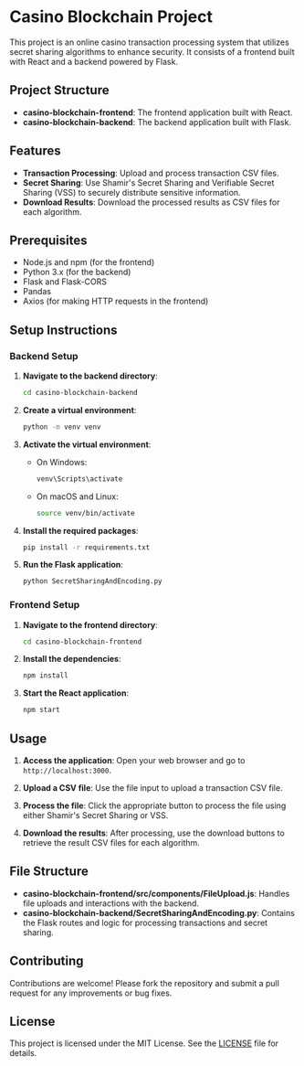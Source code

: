 # Casino Blockchain Project

This project is an online casino transaction processing system that utilizes secret sharing algorithms to enhance security. It consists of a frontend built with React and a backend powered by Flask.

## Project Structure

- **casino-blockchain-frontend**: The frontend application built with React.
- **casino-blockchain-backend**: The backend application built with Flask.

## Features

- **Transaction Processing**: Upload and process transaction CSV files.
- **Secret Sharing**: Use Shamir's Secret Sharing and Verifiable Secret Sharing (VSS) to securely distribute sensitive information.
- **Download Results**: Download the processed results as CSV files for each algorithm.

## Prerequisites

- Node.js and npm (for the frontend)
- Python 3.x (for the backend)
- Flask and Flask-CORS
- Pandas
- Axios (for making HTTP requests in the frontend)

## Setup Instructions

### Backend Setup

1. **Navigate to the backend directory**:
   ```bash
   cd casino-blockchain-backend
   ```

2. **Create a virtual environment**:
   ```bash
   python -m venv venv
   ```

3. **Activate the virtual environment**:
   - On Windows:
     ```bash
     venv\Scripts\activate
     ```
   - On macOS and Linux:
     ```bash
     source venv/bin/activate
     ```

4. **Install the required packages**:
   ```bash
   pip install -r requirements.txt
   ```

5. **Run the Flask application**:
   ```bash
   python SecretSharingAndEncoding.py
   ```

### Frontend Setup

1. **Navigate to the frontend directory**:
   ```bash
   cd casino-blockchain-frontend
   ```

2. **Install the dependencies**:
   ```bash
   npm install
   ```

3. **Start the React application**:
   ```bash
   npm start
   ```

## Usage

1. **Access the application**: Open your web browser and go to `http://localhost:3000`.

2. **Upload a CSV file**: Use the file input to upload a transaction CSV file.

3. **Process the file**: Click the appropriate button to process the file using either Shamir's Secret Sharing or VSS.

4. **Download the results**: After processing, use the download buttons to retrieve the result CSV files for each algorithm.

## File Structure

- **casino-blockchain-frontend/src/components/FileUpload.js**: Handles file uploads and interactions with the backend.
- **casino-blockchain-backend/SecretSharingAndEncoding.py**: Contains the Flask routes and logic for processing transactions and secret sharing.

## Contributing

Contributions are welcome! Please fork the repository and submit a pull request for any improvements or bug fixes.

## License

This project is licensed under the MIT License. See the [LICENSE](LICENSE) file for details.
